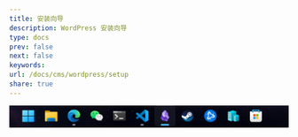 ```yaml
---
title: 安装向导
description: WordPress 安装向导
type: docs
prev: false
next: false
keywords: 
url: /docs/cms/wordpress/setup
share: true
---
```




![安装向导.png](./_attachments/%E5%AE%89%E8%A3%85%E5%90%91%E5%AF%BC.png)